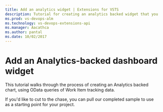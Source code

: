 ```yaml
---
title: Add an analytics widget | Extensions for VSTS
description: Tutorial for creating an analytics backed widget that you can then add to a dashboard  
ms.prod: vs-devops-alm
ms.technology: vs-devops-extensions-api
ms.manager: Aacathca
ms.author: pantal
ms.date: 10/02/2017
---
```


# Add an Analytics-backed dashboard widget
This tutorial walks through the process of creating an Analytics backed chart, using OData queries of Work Item tracking data.

If you'd like to cut to the chase, you can pull our completed sample to use as a starting point for your project.



